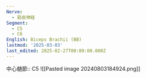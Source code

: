 ```yaml
---
Nerve:
  - 筋皮神経
Segment:
  - C5
  - C6
English: Biceps Brachii (BB)
lastmod: '2025-03-03'
last_edited: 2025-02-27T00:00:00.000Z
---
```


中心髄節:: C5
![[Pasted image 20240803184924.png]]
